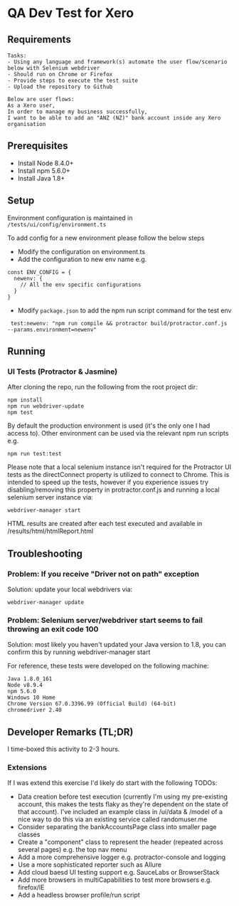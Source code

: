 # QA Dev Test for Xero

## Requirements

```
Tasks:
- Using any language and framework(s) automate the user flow/scenario below with Selenium webdriver
- Should run on Chrome or Firefox
- Provide steps to execute the test suite
- Upload the repository to Github

Below are user flows:
As a Xero user,
In order to manage my business successfully,
I want to be able to add an "ANZ (NZ)" bank account inside any Xero organisation
```

## Prerequisites

- Install Node 8.4.0+
- Install npm 5.6.0+
- Install Java 1.8+

## Setup
Environment configuration is maintained in `/tests/ui/config/environment.ts`

To add config for a new environment please follow the below steps
* Modify the configuration on environment.ts
* Add the configuration to new env name e.g.
```
const ENV_CONFIG = {
  newenv: {
    // All the env specific configurations
  }
}
```
* Modify `package.json` to add the npm run script command for the test env
```
 test:newenv: "npm run compile && protractor build/protractor.conf.js --params.environment=newenv"
```

## Running

### UI Tests (Protractor & Jasmine)

After cloning the repo, run the following from the root project dir:

```
npm install
npm run webdriver-update
npm test
```

By default the production environment is used (it's the only one I had access to). Other environment can be used via the
relevant npm run scripts e.g.
```
npm run test:test
```

Please note that a local selenium instance isn't required for the Protractor UI tests as the directConnect property
is utilized to connect to Chrome. This is intended to speed up the tests, however if you experience issues try
disabling/removing this property in protractor.conf.js and running a local selenium server instance via:
```
webdriver-manager start
```

HTML results are created after each test executed and available in /results/html/htmlReport.html

## Troubleshooting

### Problem: If you receive "Driver not on path" exception
Solution: update your local webdrivers via:
```
webdriver-manager update
```

### Problem: Selenium server/webdriver start seems to fail throwing an exit code 100
Solution: most likely you haven't updated your Java version to 1.8, you can confirm this by running webdriver-manager start

For reference, these tests were developed on the following machine:
```
Java 1.8.0_161
Node v8.9.4
npm 5.6.0
Windows 10 Home
Chrome Version 67.0.3396.99 (Official Build) (64-bit)
chromedriver 2.40
```

## Developer Remarks (TL;DR)

I time-boxed this activity to 2-3 hours.

### Extensions

If I was extend this exercise I'd likely do start with the following TODOs:

- Data creation before test execution (currently I'm using my pre-existing account, this makes the tests flaky as they're dependent on the state of that account). I've included an example class in /ui/data & /model of a nice way to do this via an existing service called randomuser.me
- Consider separating the bankAccountsPage class into smaller page classes
- Create a "component" class to represent the header (repeated across several pages) e.g. the top nav menu
- Add a more comprehensive logger e.g. protractor-console and logging
- Use a more sophisticated reporter such as Allure
- Add cloud baesd UI testing support e.g. SauceLabs or BrowserStack
- Add more browsers in multiCapabilities to test more browsers e.g. firefox/IE
- Add a headless browser profile/run script
